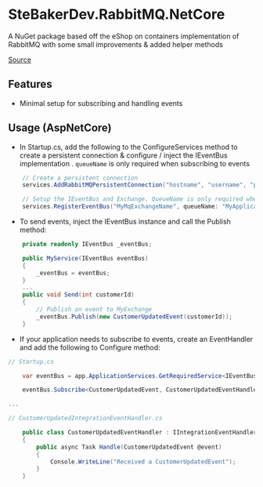 # SteBakerDev.RabbitMQ.NetCore
A NuGet package based off the eShop on containers implementation of RabbitMQ with some small improvements & added helper methods

[Source](https://github.com/dotnet-architecture/eShopOnContainers/)

## Features

- Minimal setup for subscribing and handling events

## Usage (AspNetCore)

- In Startup.cs, add the following to the ConfigureServices method to create a persistent connection & configure / inject the IEventBus implementation . `queueName` is only required when subscribing to events
``` cs
    // Create a persistent connection
    services.AddRabbitMQPersistentConnection("hostname", "username", "password", retryCount: 5);

    // Setup the IEventBus and Exchange. QueueName is only required when subscribing to events  
    services.RegisterEventBus("MyMqExchangeName", queueName: "MyApplicationQueueName");
```

- To send events, inject the IEventBus instance and call the Publish method:
``` cs
    private readonly IEventBus _eventBus;

    public MyService(IEventBus eventBus)
    {
        _eventBus = eventBus;    
    }
    ...
    public void Send(int customerId)
    {
        // Publish an event to MyExchange
        _eventBus.Publish(new CustomerUpdatedEvent(customerId));
    }
```

- If your application needs to subscribe to events, create an EventHandler and add the following to Configure method:
``` cs
// Startup.cs

    var eventBus = app.ApplicationServices.GetRequiredService<IEventBus>();

    eventBus.Subscribe<CustomerUpdatedEvent, CustomerUpdatedEventHandler>();

...

// CustomerUpdatedIntegrationEventHandler.cs

    public class CustomerUpdatedEventHandler : IIntegrationEventHandler<CustomerUpdatedEvent>
    {
        public async Task Handle(CustomerUpdatedEvent @event)
        {
            Console.WriteLine("Received a CustomerUpdatedEvent");
        }
    }

```

